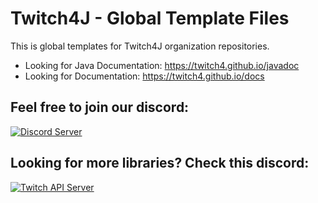 # Twitch4J - Global Template Files

This is global templates for Twitch4J organization repositories.

- Looking for Java Documentation: https://twitch4.github.io/javadoc
- Looking for Documentation: https://twitch4.github.io/docs

## Feel free to join our discord:

[![Discord Server](https://discordapp.com/api/guilds/143001431388061696/embed.png?style=banner2)](https://discord.gg/FQ5vgW3)

## Looking for more libraries? Check this discord:
[![Twitch API Server](https://discordapp.com/api/guilds/325552783787032576/embed.png?style=banner2)](https://discord.gg/8NXaEyV)
